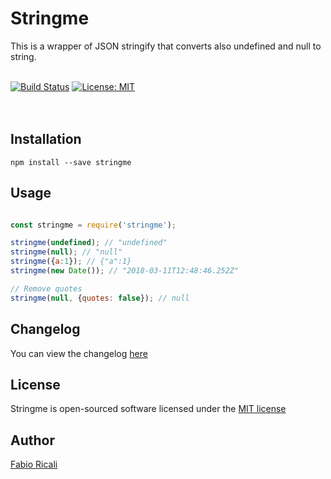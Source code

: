 # Stringme

This is a wrapper of JSON stringify that converts also undefined and null to string.

<br/>
<a href="https://travis-ci.org/fabioricali/stringme" target="_blank"><img src="https://travis-ci.org/fabioricali/stringme.svg?branch=master" title="Build Status"/></a>
<a href="https://opensource.org/licenses/MIT" target="_blank"><img src="https://img.shields.io/badge/License-MIT-yellow.svg" title="License: MIT"/></a>
<br/><br/><br/>

## Installation
```
npm install --save stringme
```

## Usage
```javascript

const stringme = require('stringme');

stringme(undefined); // "undefined"
stringme(null); // "null"
stringme({a:1}); // {"a":1}
stringme(new Date()); // "2018-03-11T12:48:46.252Z"

// Remove quotes
stringme(null, {quotes: false}); // null
```

## Changelog
You can view the changelog <a target="_blank" href="https://github.com/fabioricali/stringme/blob/master/CHANGELOG.md">here</a>

## License
Stringme is open-sourced software licensed under the <a target="_blank" href="http://opensource.org/licenses/MIT">MIT license</a>

## Author
<a target="_blank" href="http://rica.li">Fabio Ricali</a>